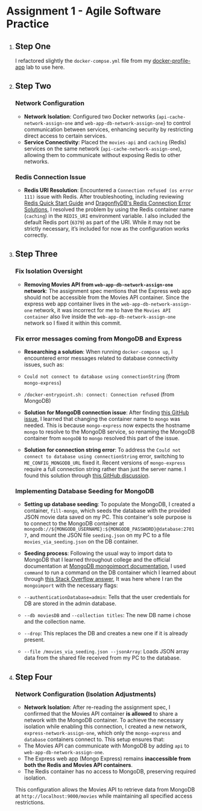 # Assignment 1 - Agile Software Practice

1. ## Step One
    I refactored slightly the `docker-compse.yml` file from my [docker-profile-app](https://github.com/ConorCoker/docker-profile-app/blob/master/compose.yaml) lab to use here.

2. ## Step Two
    ### Network Configuration
    - **Network Isolation**: Configured two Docker networks (`api-cache-network-assign-one` and `web-app-db-network-assign-one`) to control communication between services, enhancing security by restricting direct access to certain services.
    - **Service Connectivity**: Placed the `movies-api` and `caching` (Redis) services on the same network (`api-cache-network-assign-one`), allowing them to communicate without exposing Redis to other networks.

    ### Redis Connection Issue
    - **Redis URI Resolution**: Encountered a `Connection refused (os error 111)` issue with Redis. After troubleshooting, including reviewing [Redis Quick Start Guide](https://redis.io/learn/howtos/quick-start) and [DragonflyDB's Redis Connection Error Solutions](https://www.dragonflydb.io/error-solutions/redis-connection-error-111), I resolved the problem by using the Redis container name (`caching`) in the `REDIS_URI` environment variable. I also included the default Redis port (`6379`) as part of the URI. While it may not be strictly necessary, it’s included for now as the configuration works correctly.

3. ## Step Three 
    ### Fix Isolation Oversight 
    - **Removing Movies API from `web-app-db-network-assign-one` network**: The assignment spec mentions
    that the Express web app should not be accessible from the Movies API container. Since the express web app
    container lives in the `web-app-db-network-assign-one` network, it was incorrect for me to have the `Movies API container` also live inside the `web-app-db-network-assign-one` network so I fixed it within this commit.

    ### Fix error messages coming from MongoDB and Express

    - **Researching a solution**: When running `docker-compose up`, I encountered error messages related to database connectivity issues, such as:
    - `Could not connect to database using connectionString` (from `mongo-express`)
    - `/docker-entrypoint.sh: connect: Connection refused` (from MongoDB)

    - **Solution for MongoDB connection issue**: After finding [this GitHub issue](https://github.com/mongo-express/mongo-express/issues/437), I learned that changing the container name to `mongo` was needed. This is because `mongo-express` now expects the hostname `mongo` to resolve to the MongoDB service, so renaming the MongoDB container from `mongoDB` to `mongo` resolved this part of the issue.

    - **Solution for connection string error**: To address the `Could not connect to database using connectionString` error, switching to `ME_CONFIG_MONGODB_URL` fixed it. Recent versions of `mongo-express` require a full connection string rather than just the server name. I found this solution through [this GitHub discussion](https://github.com/mongo-express/mongo-express-docker/issues/67).

    ### Implementing Database Seeding for MongoDB

    - **Setting up database seeding**: To populate the MongoDB, I created a container, `fill-mongo`, which seeds the database with the provided JSON movie data saved on my PC. This container's sole purpose is to connect to the MongoDB container at `mongodb://${MONGODB_USERNAME}:${MONGODB_PASSWORD}@database:27017`, and mount the JSON file `seeding.json` on my PC to a file `movies_via_seeding.json` on the DB container.

    - **Seeding process**: Following the usual way to import data to MongoDB that I learned throughout college and the official documentation at [MongoDB mongoimport documentation](https://www.mongodb.com/docs/database-tools/mongoimport/), I used `command` to run a command on the DB container which I learned about through [this Stack Overflow answer](https://stackoverflow.com/a/64372237), It was here where I ran the `mongoimport` with the necessary flags:
    - `--authenticationDatabase=admin`: Tells that the user credentials for DB are stored in the admin database.
    - `--db moviesDB` and `--collection titles`: The new DB name i chose and the collection name.
    - `--drop`: This replaces the DB and creates a new one if it is already present.
    - `--file /movies_via_seeding.json --jsonArray`: Loads JSON array data from the shared file received from my PC to the database.

4. ## Step Four
    ### Network Configuration (Isolation Adjustments)
    - **Network Isolation**: After re-reading the assignment spec, I confirmed that the Movies API container **is allowed** to share a network with the MongoDB container. To achieve the necessary isolation while enabling this connection, I created a new network, `express-network-assign-one`, which only the `mongo-express` and `database` containers connect to. This setup ensures that:
     - The Movies API can communicate with MongoDB by adding `api` to `web-app-db-network-assign-one`.
     - The Express web app (Mongo Express) remains **inaccessible from both the Redis and Movies API containers**.
     - The Redis container has no access to MongoDB, preserving required isolation.

    This configuration allows the Movies API to retrieve data from MongoDB at `http://localhost:9000/movies` while maintaining all specified access restrictions.


